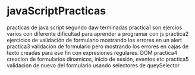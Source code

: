# javaScriptPracticas
practicas de java script segundo daw terminadas
practica1 son ejercios varios con diferente dificultad para aprender a programar con js
practica2 ejercicios de validación de formulario mostrando los errores en un alert
practica3 validación de formulario pero mostrando los errores en cajas de texto creadas para ese fin con expresiones regulares. DOM
practica4 creacion de formularios dinamicos, inicio de sesión, eventos etc
practica5 validacion de nuevo del formulario usando selectores de queySelector
